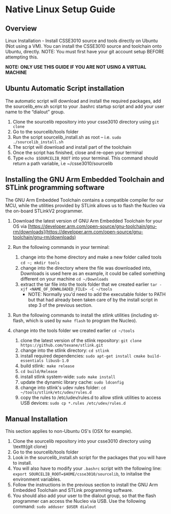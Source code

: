 # Native Linux Setup Guide

## Overview
Linux Installation - Install CSSE3010 source and tools directly on Ubuntu (Not using a VM). You can install the CSSE3010 source and toolchain onto Ubuntu, directly. NOTE: You must first have your git account setup BEFORE attempting this.

**NOTE: ONLY USE THIS GUIDE IF YOU ARE NOT USING A VIRTUAL MACHINE**

## Ubuntu Automatic Script installation
The automatic script will download and install the required packages, add the sourcelib_env.sh script to your .bashrc startup script and add your user name to the “dialout” group.

1. Clone the sourcelib repository into your csse3010 directory using `git clone`
2. Go to the sourcelib/tools folder
3. Run the script sourcelib_install.sh as root – i.e. `sudo ./sourcelib_install.sh`
4. The script will download and install part of the toolchain
5. Once the script has finished, close and re-open your terminal 
6. Type `echo $SOURCELIB_ROOT` into your terminal. This command should return a path variable, i.e ~/csse3010/sourcelib


## Installing the GNU Arm Embedded Toolchain and STLink programming software

The GNU Arm Embedded Toolchain contains a compatible compiler for our MCU, while the utilities provided by STLink allows us to flash the Nucleo via the on-board STLinkV2 programmer.

1. Download the latest version of GNU Arm Embedded Toolchain for your OS via [https://developer.arm.com/open-source/gnu-toolchain/gnu-rm/downloads](https://developer.arm.com/open-source/gnu-toolchain/gnu-rm/downloads)
2. Run the following commands in your terminal:
    1. change into the home directory and make a new folder called tools `cd ~; mkdir tools`
    2. change into the directory where the file was downloaded into, Downloads is used here as an example, it could be called something different on your machine `cd ~/Downloads`
    3. extract the tar file into the tools folder that we created earlier `tar -xjf <NAME_OF_DOWNLOADED_FILE> -C ~/tools`
        * NOTE: Normally you'd need to add the executable folder to PATH but that had already been taken care of by the install script in step 3 of the previous section.

3. Run the following commands to install the stlink utilities (including st-flash, which is used by `make flash` to program the Nucleo).


4. change into the tools folder we created earlier `cd ~/tools`
    1. clone the latest version of the stlink repository: `git clone https://github.com/texane/stlink.git`
    2. change into the stlink directory: `cd stlink`
    3. install required dependencies: `sudo apt-get install cmake build-essentials libusb-1.0`
    4. build stlink:` make release`
    5. `cd build/Release` 
    6. install stlink system-wide: `sudo make install`
    7. update the dynamic library cache: `sudo ldconfig`
    8. change into stlink's udev rules folder: `cd ~/tools/stlink/etc/udev/rules.d`
    9. copy the rules to /etc/udev/rules.d to allow stlink utilities to access USB devices: `sudo cp *.rules /etc/udev/rules.d`


## Manual Installation
This section applies to non-Ubuntu OS's (OSX for example).

1. Clone the sourcelib repository into your csse3010 directory using \texttt{git clone}
2. Go to the sourcelib/tools folder
3. Look in the sourcelib\_install.sh script for the packages that you will have to install.
4. You will also have to modify your `.bashrc` script with the following line: `export SOURCELIB_ROOT=$HOME/csse3010/sourcelib`, to initalise the environment variables.
5. Follow the instructions in the previous section to install the GNU Arm Embedded Toolchain and STLink programming software.
6. You should also add your user to the dialout group, so that the flash programmer can access the Nucleo via USB. Use the following command: `sudo adduser $USER dialout`
